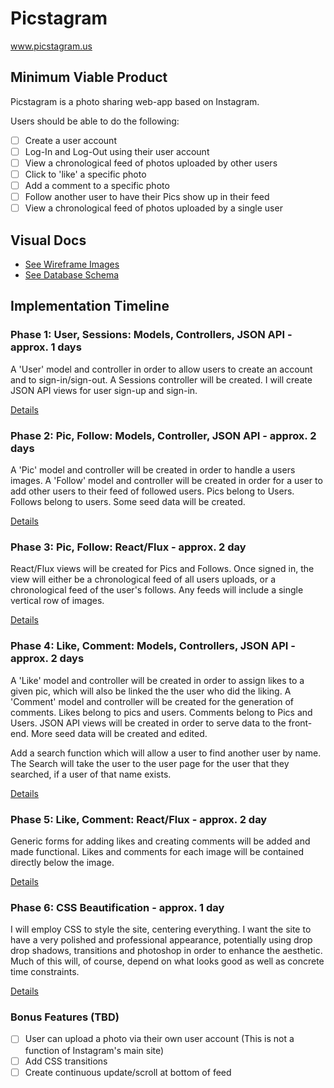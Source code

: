 # Picstagram

www.picstagram.us


## Minimum Viable Product

Picstagram is a photo sharing web-app based on Instagram.

Users should be able to do the following:

- [ ] Create a user account
- [ ] Log-In and Log-Out using their user account
- [ ] View a chronological feed of photos uploaded by other users
- [ ] Click to 'like' a specific photo
- [ ] Add a comment to a specific photo
- [ ] Follow another user to have their Pics show up in their feed
- [ ] View a chronological feed of photos uploaded by a single user

## Visual Docs
* [See Wireframe Images][images]
* [See Database Schema][schema]

[images]: ./docs/views.md
[schema]: ./docs/schema.md


## Implementation Timeline


### Phase 1: User, Sessions: Models, Controllers, JSON API - approx. 1 days

A 'User' model and controller in order to allow users to create an account and
to sign-in/sign-out. A Sessions controller will be created. I will create JSON
API views for user sign-up and sign-in.

[Details][phase-one]


### Phase 2: Pic, Follow: Models, Controller, JSON API - approx. 2 days

A 'Pic' model and controller will be created in order to handle a users images.
A 'Follow' model and controller will be created in order for a user to add other
users to their feed of followed users. Pics belong to Users. Follows belong to
users. Some seed data will be created.

[Details][phase-two]

### Phase 3: Pic, Follow: React/Flux - approx. 2 day

React/Flux views will be created for Pics and Follows. Once signed in, the view
will either be a chronological feed of all users uploads, or a chronological
feed of the user's follows. Any feeds will include a single vertical row of
images.

[Details][phase-three]

### Phase 4: Like, Comment: Models, Controllers, JSON API - approx. 2 days

A 'Like' model and controller will be created in order to assign likes to a
given pic, which will also be linked the the user who did the liking.
A 'Comment' model and controller will be created for the generation of comments.
Likes belong to pics and users. Comments belong to Pics and Users. JSON API
views will be created in order to serve data to the front-end. More seed data
will be created and edited.

Add a search function which will allow a user to find another user by name. The
Search will take the user to the user page for the user that they searched, if
a user of that name exists.

[Details][phase-four]

### Phase 5: Like, Comment: React/Flux - approx. 2 day

Generic forms for adding likes and creating comments will be added and made
functional. Likes and comments for each image will be contained directly below
the image.

[Details][phase-five]

### Phase 6: CSS Beautification - approx. 1 day

I will employ CSS to style the site, centering everything. I want the site to
have a very polished and professional appearance, potentially using drop
drop shadows, transitions and photoshop in order to enhance the aesthetic. Much
of this will, of course, depend on what looks good as well as concrete time
constraints.

[Details][phase-six]

### Bonus Features (TBD)
- [ ] User can upload a photo via their own user account
  (This is not a function of Instagram's main site)
- [ ] Add CSS transitions
- [ ] Create continuous update/scroll at bottom of feed

[phase-one]: ./docs/phases/phase1.md
[phase-two]: ./docs/phases/phase2.md
[phase-three]: ./docs/phases/phase3.md
[phase-four]: ./docs/phases/phase4.md
[phase-five]: ./docs/phases/phase5.md
[phase-six]: ./docs/phases/phase6.md
